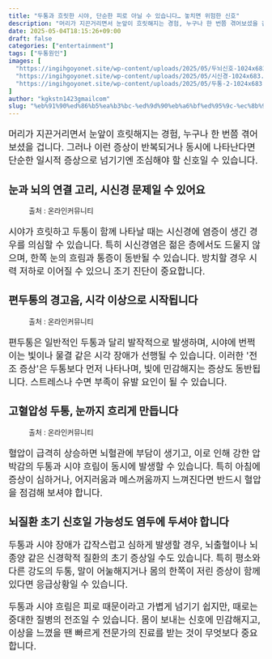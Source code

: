 ```yaml
---
title: "두통과 흐릿한 시야, 단순한 피로 아닐 수 있습니다… 놓치면 위험한 신호"
description: "머리가 지끈거리면서 눈앞이 흐릿해지는 경험, 누구나 한 번쯤 겪어보셨을 겁니다. 그러나 이런 증상이 반복되거나 동시에 나타난다면 단순한 일시적 증상으로 넘기기엔 조심해야 할 신호일 수 있습니다."
date: 2025-05-04T18:15:26+09:00
draft: false
categories: ["entertainment"]
tags: ["두통원인"]
images: [
  "https://ingihgoyonet.site/wp-content/uploads/2025/05/두뇌신호-1024x683.jpg"
  "https://ingihgoyonet.site/wp-content/uploads/2025/05/시신경-1024x683.jpg"
  "https://ingihgoyonet.site/wp-content/uploads/2025/05/두통-2-1024x683.jpg"
]
author: "kgkstn1423gmailcom"
slug: "%eb%91%90%ed%86%b5%ea%b3%bc-%ed%9d%90%eb%a6%bf%ed%95%9c-%ec%8b%9c%ec%95%bc-%eb%8b%a8%ec%88%9c%ed%95%9c-%ed%94%bc%eb%a1%9c-%ec%95%84%eb%8b%90-%ec%88%98-%ec%9e%88%ec%8a%b5%eb%8b%88%eb%8b%a4"
---
```


<p style="font-size:18px">머리가 지끈거리면서 눈앞이 흐릿해지는 경험, 누구나 한 번쯤 겪어보셨을 겁니다. 그러나 이런 증상이 반복되거나 동시에 나타난다면 단순한 일시적 증상으로 넘기기엔 조심해야 할 신호일 수 있습니다.</p> <h2 >눈과 뇌의 연결 고리, 시신경 문제일 수 있어요</h2> <figure ><img src="https://ingihgoyonet.site/wp-content/uploads/2025/05/두뇌신호-1024x683.jpg" alt="" style="aspect-ratio:16/9;object-fit:cover"/><figcaption >출처 : 온라인커뮤니티</figcaption></figure> <p style="font-size:18px">시야가 흐릿하고 두통이 함께 나타날 때는 시신경에 염증이 생긴 경우를 의심할 수 있습니다. 특히 시신경염은 젊은 층에서도 드물지 않으며, 한쪽 눈의 흐림과 통증이 동반될 수 있습니다. 방치할 경우 시력 저하로 이어질 수 있으니 조기 진단이 중요합니다.</p> <h2 >편두통의 경고음, 시각 이상으로 시작됩니다</h2> <figure ><img src="https://ingihgoyonet.site/wp-content/uploads/2025/05/시신경-1024x683.jpg" alt="" style="aspect-ratio:16/9;object-fit:cover"/><figcaption >출처 : 온라인커뮤니티</figcaption></figure> <p style="font-size:18px">편두통은 일반적인 두통과 달리 발작적으로 발생하며, 시야에 번쩍이는 빛이나 물결 같은 시각 장애가 선행될 수 있습니다. 이러한 '전조 증상'은 두통보다 먼저 나타나며, 빛에 민감해지는 증상도 동반됩니다. 스트레스나 수면 부족이 유발 요인이 될 수 있습니다.</p> <h2 >고혈압성 두통, 눈까지 흐리게 만듭니다</h2> <figure ><img src="https://ingihgoyonet.site/wp-content/uploads/2025/05/두통-2-1024x683.jpg" alt="" style="aspect-ratio:16/9;object-fit:cover"/><figcaption >출처 : 온라인커뮤니티</figcaption></figure> <p style="font-size:18px">혈압이 급격히 상승하면 뇌혈관에 부담이 생기고, 이로 인해 강한 압박감의 두통과 시야 흐림이 동시에 발생할 수 있습니다. 특히 아침에 증상이 심하거나, 어지러움과 메스꺼움까지 느껴진다면 반드시 혈압을 점검해 보셔야 합니다.</p> <h2 >뇌질환 초기 신호일 가능성도 염두에 두셔야 합니다</h2> <p style="font-size:18px">두통과 시야 장애가 갑작스럽고 심하게 발생할 경우, 뇌출혈이나 뇌종양 같은 신경학적 질환의 초기 증상일 수도 있습니다. 특히 평소와 다른 강도의 두통, 말이 어눌해지거나 몸의 한쪽이 저린 증상이 함께 있다면 응급상황일 수 있습니다.</p> <p style="font-size:18px">두통과 시야 흐림은 피로 때문이라고 가볍게 넘기기 쉽지만, 때로는 중대한 질병의 전조일 수 있습니다. 몸이 보내는 신호에 민감해지고, 이상을 느꼈을 땐 빠르게 전문가의 진료를 받는 것이 무엇보다 중요합니다.</p>